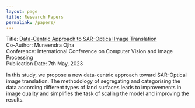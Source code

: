 ```yaml
---
layout: page
title: Research Papers
permalink: /papers/
---
```


Title: [Data-Centric Approach to SAR-Optical Image Translation](https://link.springer.com/chapter/10.1007/978-3-031-31407-0_19)<br>
Co-Author: Muneendra Ojha<br>
Conference: International Conference on Computer Vision and Image Processing<br>
Publication Date: 7th May, 2023<br>

In this study, we propose a new data-centric approach toward SAR-Optical image translation. The methodology of segregating and categorising the data according different types of land surfaces leads to improvements in image quality and simplifies the task of scaling the model and improving the results.
